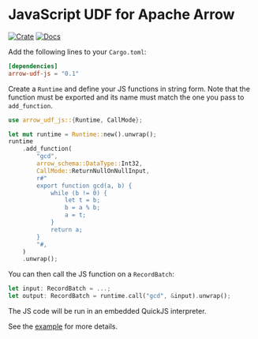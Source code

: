 # JavaScript UDF for Apache Arrow

[![Crate](https://img.shields.io/crates/v/arrow-udf-js.svg)](https://crates.io/crates/arrow-udf-js)
[![Docs](https://docs.rs/arrow-udf-js/badge.svg)](https://docs.rs/arrow-udf-js)

Add the following lines to your `Cargo.toml`:

```toml
[dependencies]
arrow-udf-js = "0.1"
```

Create a `Runtime` and define your JS functions in string form.
Note that the function must be exported and its name must match the one you pass to `add_function`.

```rust
use arrow_udf_js::{Runtime, CallMode};

let mut runtime = Runtime::new().unwrap();
runtime
    .add_function(
        "gcd",
        arrow_schema::DataType::Int32,
        CallMode::ReturnNullOnNullInput,
        r#"
        export function gcd(a, b) {
            while (b != 0) {
                let t = b;
                b = a % b;
                a = t;
            }
            return a;
        }
        "#,
    )
    .unwrap();
```

You can then call the JS function on a `RecordBatch`:

```rust
let input: RecordBatch = ...;
let output: RecordBatch = runtime.call("gcd", &input).unwrap();
```

The JS code will be run in an embedded QuickJS interpreter.

See the [example](examples/js.rs) for more details.
